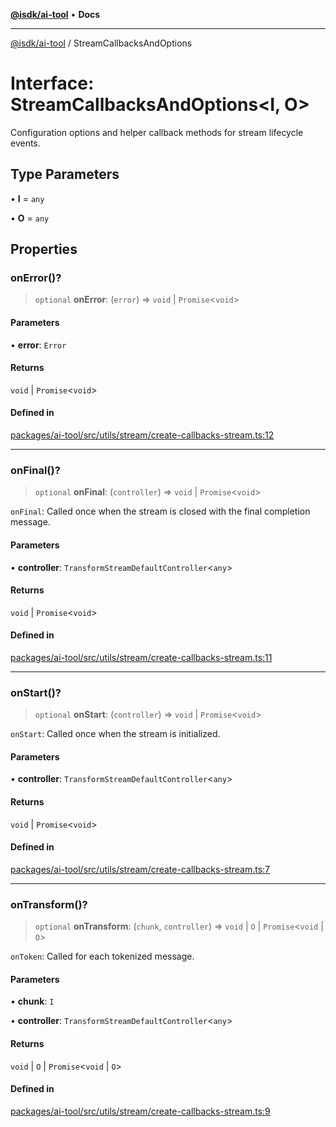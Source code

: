 [**@isdk/ai-tool**](../README.md) • **Docs**

***

[@isdk/ai-tool](../globals.md) / StreamCallbacksAndOptions

# Interface: StreamCallbacksAndOptions\<I, O\>

Configuration options and helper callback methods for stream lifecycle events.

## Type Parameters

• **I** = `any`

• **O** = `any`

## Properties

### onError()?

> `optional` **onError**: (`error`) => `void` \| `Promise`\<`void`\>

#### Parameters

• **error**: `Error`

#### Returns

`void` \| `Promise`\<`void`\>

#### Defined in

[packages/ai-tool/src/utils/stream/create-callbacks-stream.ts:12](https://github.com/isdk/ai-tool.js/blob/e324043799402aa2caa41711a9168487ab85c166/src/utils/stream/create-callbacks-stream.ts#L12)

***

### onFinal()?

> `optional` **onFinal**: (`controller`) => `void` \| `Promise`\<`void`\>

`onFinal`: Called once when the stream is closed with the final completion message.

#### Parameters

• **controller**: `TransformStreamDefaultController`\<`any`\>

#### Returns

`void` \| `Promise`\<`void`\>

#### Defined in

[packages/ai-tool/src/utils/stream/create-callbacks-stream.ts:11](https://github.com/isdk/ai-tool.js/blob/e324043799402aa2caa41711a9168487ab85c166/src/utils/stream/create-callbacks-stream.ts#L11)

***

### onStart()?

> `optional` **onStart**: (`controller`) => `void` \| `Promise`\<`void`\>

`onStart`: Called once when the stream is initialized.

#### Parameters

• **controller**: `TransformStreamDefaultController`\<`any`\>

#### Returns

`void` \| `Promise`\<`void`\>

#### Defined in

[packages/ai-tool/src/utils/stream/create-callbacks-stream.ts:7](https://github.com/isdk/ai-tool.js/blob/e324043799402aa2caa41711a9168487ab85c166/src/utils/stream/create-callbacks-stream.ts#L7)

***

### onTransform()?

> `optional` **onTransform**: (`chunk`, `controller`) => `void` \| `O` \| `Promise`\<`void` \| `O`\>

`onToken`: Called for each tokenized message.

#### Parameters

• **chunk**: `I`

• **controller**: `TransformStreamDefaultController`\<`any`\>

#### Returns

`void` \| `O` \| `Promise`\<`void` \| `O`\>

#### Defined in

[packages/ai-tool/src/utils/stream/create-callbacks-stream.ts:9](https://github.com/isdk/ai-tool.js/blob/e324043799402aa2caa41711a9168487ab85c166/src/utils/stream/create-callbacks-stream.ts#L9)

